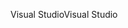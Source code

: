<span data-ttu-id="5befe-101">Visual Studio</span><span class="sxs-lookup"><span data-stu-id="5befe-101">Visual Studio</span></span>